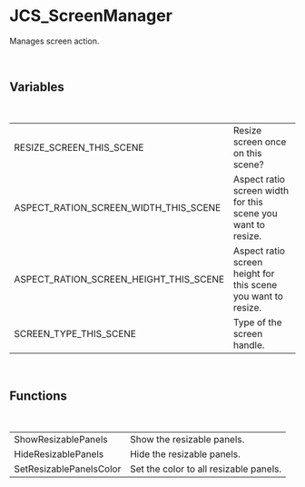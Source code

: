 <!--
   - $File: JCS_ScreenManager.html $
   - $Date: 2018-10-01 03:19:32 $
   - $Revision: $
   - $Creator: Jen-Chieh Shen $
   - $Notice: See LICENSE.txt for modification and distribution information
   -                   Copyright © 2018 by Shen, Jen-Chieh $
-->


<div id="content-header">
  <h1>JCS_ScreenManager</h1>
</div>

<p>
  Manages screen action.
</p>


<br/>
<h2>Variables</h2>
<br/>

<table>
  <tr>
    <td>RESIZE_SCREEN_THIS_SCENE</td>
    <td>Resize screen once on this scene?</td>
  </tr>
  <tr>
    <td>ASPECT_RATION_SCREEN_WIDTH_THIS_SCENE</td>
    <td>Aspect ratio screen width for this scene you want to resize.</td>
  </tr>
  <tr>
    <td>ASPECT_RATION_SCREEN_HEIGHT_THIS_SCENE</td>
    <td>Aspect ratio screen height for this scene you want to resize.</td>
  </tr>
  <tr>
    <td>SCREEN_TYPE_THIS_SCENE</td>
    <td>Type of the screen handle.</td>
  </tr>
</table>


<br/>
<h2>Functions</h2>
<br/>

<table>
  <tr>
    <td>ShowResizablePanels</td>
    <td>Show the resizable panels.</td>
  </tr>
  <tr>
    <td>HideResizablePanels</td>
    <td>Hide the resizable panels.</td>
  </tr>
  <tr>
    <td>SetResizablePanelsColor</td>
    <td>Set the color to all resizable panels.</td>
  </tr>
</table>
